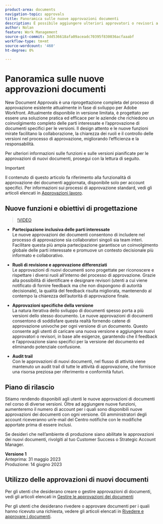 ```yaml
---
product-area: documents
navigation-topic: approvals
title: Panoramica sulle nuove approvazioni documenti
description: È possibile aggiungere ulteriori approvatori o revisori a un documento che dispone già di approvazioni in sospeso.
author: Nolan
feature: Work Management
source-git-commit: 3dd536618afa09aceadc70395f830036acfaaabf
workflow-type: tm+mt
source-wordcount: '460'
ht-degree: 0%

---
```



# Panoramica sulle nuove approvazioni documenti

New Document Approvals è una riprogettazione completa del processo di approvazione esistente attualmente in fase di sviluppo per Adobe Workfront. Attualmente disponibile in versione limitata, è progettato per essere una soluzione pratica ed efficace per le aziende che richiedono un coinvolgimento completo delle parti interessate e l’approvazione di documenti specifici per le versioni. Il design attento e le nuove funzioni mirate facilitano la collaborazione, la chiarezza dei ruoli e il controllo delle versioni nel processo di approvazione, migliorando l’efficienza e la responsabilità.

Per ulteriori informazioni sulle funzioni e sulle versioni pianificate per le approvazioni di nuovi documenti, prosegui con la lettura di seguito.

>[!IMPORTANT]
>
>Il contenuto di questo articolo fa riferimento alla funzionalità di approvazione dei documenti aggiornata, disponibile solo per account specifici. Per informazioni sui processi di approvazione standard, vedi gli articoli elencati in [Approvazioni lavoro](/help/quicksilver/review-and-approve-work/manage-approvals/manage-approvals.md).

## Nuove funzioni e obiettivi di progettazione

>[!VIDEO](https://video.tv.adobe.com/v/3420544/)

* **Partecipazione inclusiva delle parti interessate**\
    Le nuove approvazioni dei documenti consentono di includere nel processo di approvazione sia collaboratori singoli sia team interi. Facilitare questa più ampia partecipazione garantisce un coinvolgimento globale delle parti interessate e promuove un contesto decisionale più informato e collaborativo.

* **Ruoli di revisione e approvazione differenziati**\
    Le approvazioni di nuovi documenti sono progettate per riconoscere e rispettare i diversi ruoli all’interno del processo di approvazione. Grazie alla possibilità di identificare e designare revisori (utenti a cui viene notificato di fornire feedback ma che non dispongono di autorità decisionale), la qualità del feedback risulta migliorata, mantenendo al contempo la chiarezza dell’autorità di approvazione finale.

* **Approvazioni specifiche della versione**\
    La natura iterativa dello sviluppo di documenti spesso porta a più versioni dello stesso documento. Le nuove approvazioni di documenti consentono di soddisfare questa realtà fornendo catene di approvazione univoche per ogni versione di un documento. Questo consente agli utenti di caricare una nuova versione e aggiungere nuovi approvatori o revisori, in base alle esigenze, garantendo che il feedback e l’approvazione siano specifici per la versione del documento ed eliminando potenziale confusione.

* **Audit trail**\
    Con le approvazioni di nuovi documenti, nel flusso di attività viene mantenuto un audit trail di tutte le attività di approvazione, che fornisce una risorsa preziosa per riferimento e conformità futuri.

## Piano di rilascio

Stiamo rendendo disponibili agli utenti le nuove approvazioni di documenti nel corso di diverse versioni. Oltre ad aggiungere nuove funzioni, aumenteremo il numero di account per i quali sono disponibili nuove approvazioni dei documenti con ogni versione. Gli amministratori degli account riceveranno un’e-mail del Centro notifiche con le modifiche apportate prima di essere inclusi.

Se desideri che nell’ambiente di produzione siano abilitate le approvazioni dei nuovi documenti, rivolgiti al tuo Customer Success o Strategic Account Manager.

**Versione 1**\
    Anteprima: 31 maggio 2023\
    Produzione: 14 giugno 2023

## Utilizzo delle approvazioni di nuovi documenti

Per gli utenti che desiderano creare o gestire approvazioni di documenti, vedi gli articoli elencati in [Gestire le approvazioni dei documenti](/help/quicksilver/review-and-approve-work/document-reviews-and-approvals/manage-document-approvals/manage-document-approvals.md)

Per gli utenti che desiderano rivedere o approvare documenti per i quali hanno ricevuto una richiesta, vedere gli articoli elencati in [Rivedere e approvare i documenti](/help/quicksilver/review-and-approve-work/document-reviews-and-approvals/review-and-approve-documents/review-and-approve-documents.md).
